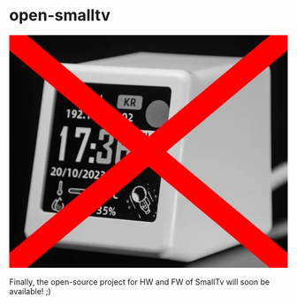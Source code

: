 # open-smalltv

![no_smalltv](media/no_smalltv.png)

Finally, the open-source project for HW and FW of SmallTv will soon be available! ;)
